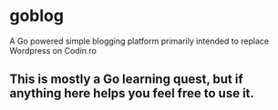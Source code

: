 # goblog
A Go powered simple blogging platform primarily intended to replace Wordpress on Codin.ro

## This is mostly a Go learning quest, but if anything here helps you feel free to use it.
